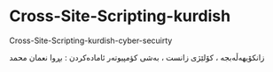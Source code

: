 # Cross-Site-Scripting-kurdish
Cross-Site-Scripting-kurdish-cyber-secuirty


زانکۆیهەڵەبجە ، کۆلێژی زانست ، بەشی کؤمپیوتەر
ئامادەکردن : بڕوا نعمان محمد

